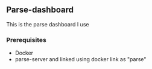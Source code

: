 ## Parse-dashboard

This is the parse dashboard I use

### Prerequisites
- Docker
- parse-server and linked using docker link as "parse"